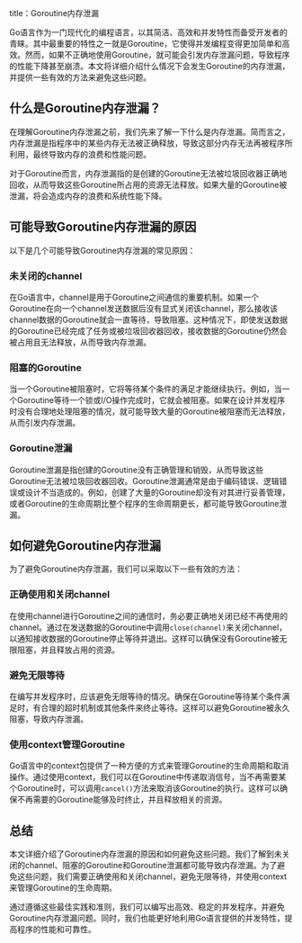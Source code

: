 title：Goroutine内存泄漏

Go语言作为一门现代化的编程语言，以其简洁、高效和并发特性而备受开发者的青睐。其中最重要的特性之一就是Goroutine，它使得并发编程变得更加简单和高效。然而，如果不正确地使用Goroutine，就可能会引发内存泄漏问题，导致程序的性能下降甚至崩溃。本文将详细介绍什么情况下会发生Goroutine的内存泄漏，并提供一些有效的方法来避免这些问题。

## 什么是Goroutine内存泄漏？

在理解Goroutine内存泄漏之前，我们先来了解一下什么是内存泄漏。简而言之，内存泄漏是指程序中的某些内存无法被正确释放，导致这部分内存无法再被程序所利用，最终导致内存的浪费和性能问题。

对于Goroutine而言，内存泄漏指的是创建的Goroutine无法被垃圾回收器正确地回收，从而导致这些Goroutine所占用的资源无法释放。如果大量的Goroutine被泄漏，将会造成内存的浪费和系统性能下降。

## 可能导致Goroutine内存泄漏的原因

以下是几个可能导致Goroutine内存泄漏的常见原因：

### 未关闭的channel

在Go语言中，channel是用于Goroutine之间通信的重要机制。如果一个Goroutine在向一个channel发送数据后没有显式关闭该channel，那么接收该channel数据的Goroutine就会一直等待，导致阻塞。这种情况下，即使发送数据的Goroutine已经完成了任务或被垃圾回收器回收，接收数据的Goroutine仍然会被占用且无法释放，从而导致内存泄漏。

### 阻塞的Goroutine

当一个Goroutine被阻塞时，它将等待某个条件的满足才能继续执行。例如，当一个Goroutine等待一个锁或I/O操作完成时，它就会被阻塞。如果在设计并发程序时没有合理地处理阻塞的情况，就可能导致大量的Goroutine被阻塞而无法释放，从而引发内存泄漏。

### Goroutine泄漏

Goroutine泄漏是指创建的Goroutine没有正确管理和销毁，从而导致这些Goroutine无法被垃圾回收器回收。Goroutine泄漏通常是由于编码错误、逻辑错误或设计不当造成的。例如，创建了大量的Goroutine却没有对其进行妥善管理，或者Goroutine的生命周期比整个程序的生命周期更长，都可能导致Goroutine泄漏。

## 如何避免Goroutine内存泄漏

为了避免Goroutine内存泄漏，我们可以采取以下一些有效的方法：

### 正确使用和关闭channel

在使用channel进行Goroutine之间的通信时，务必要正确地关闭已经不再使用的channel。通过在发送数据的Goroutine中调用`close(channel)`来关闭channel，以通知接收数据的Goroutine停止等待并退出。这样可以确保没有Goroutine被无限阻塞，并且释放占用的资源。

### 避免无限等待

在编写并发程序时，应该避免无限等待的情况。确保在Goroutine等待某个条件满足时，有合理的超时机制或其他条件来终止等待。这样可以避免Goroutine被永久阻塞，导致内存泄漏。

### 使用context管理Goroutine

Go语言中的context包提供了一种方便的方式来管理Goroutine的生命周期和取消操作。通过使用context，我们可以在Goroutine中传递取消信号，当不再需要某个Goroutine时，可以调用`cancel()`方法来取消该Goroutine的执行。这样可以确保不再需要的Goroutine能够及时终止，并且释放相关的资源。

## 总结

本文详细介绍了Goroutine内存泄漏的原因和如何避免这些问题。我们了解到未关闭的channel、阻塞的Goroutine和Goroutine泄漏都可能导致内存泄漏。为了避免这些问题，我们需要正确使用和关闭channel，避免无限等待，并使用context来管理Goroutine的生命周期。

通过遵循这些最佳实践和准则，我们可以编写出高效、稳定的并发程序，并避免Goroutine内存泄漏问题。同时，我们也能更好地利用Go语言提供的并发特性，提高程序的性能和可靠性。